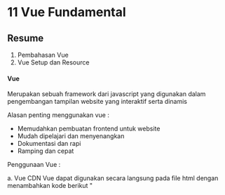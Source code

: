 # 11 Vue Fundamental

## Resume
1. Pembahasan Vue
2. Vue Setup dan Resource

#### Vue
Merupakan sebuah framework dari javascript yang digunakan dalam pengembangan tampilan
website yang interaktif serta dinamis

Alasan penting menggunakan vue :
- Memudahkan pembuatan frontend untuk website
- Mudah dipelajari dan menyenangkan
- Dokumentasi dan rapi
- Ramping dan cepat

Penggunaan Vue :

a. Vue CDN 
Vue dapat digunakan secara langsung pada file html dengan menambahkan kode berikut
"<script src="https://unpkg.com.vue">"
b. Vue CLI
Memanfaatkan perkakas standar dalam memudahkan pembuatan aplikasi vue

#### Vue Setup dan Resource

1. Hal - hal penting yang dibutuhkan :
- Text editor
- Browser
- File HTML(membuat dependesi dan inisiasi aplikasi Vue)

2. Dasar - dasar Vue
- Vue Instance : membuat fungsi vue
- Vue Data Binding : secara deklaratif dapat mengikat DOM yang dirender ke data instance Vue
Jenis data binding pada vue :
a. Di dalam konten : menambahkan text dengan kurung kurawal
b. Di atribut elemen : menambah variabel dengan v-bind
c. Di elemen HTML : menambah HTML elemen ke DOM menggunanan v-html
- Vue Reactivity : Vue instance ber- property data, saat value data berubah maka, value pada interface berubah otomatis

3. Vue Directive
Dircetive merupakan atribut khusus yang diawali dengan v- yang berfungsi menjalankan perintah javascript dalam atribut
Jenis Vue Directive :
a. V-bind : Untuk melakukan one way data binding, shorthand(:href)
b. V-model : Untuk melakukan two way data binding
c. V-if, v-else dan v-else-if : Direktif Conditional Rendering, untuk melakukan rendering secara kondisional
d. V-on : Direktif Event, untuk memanggil fungsi, shorthand(@click)
e. V-for : Untuk memberitahu Vue dalam melakukan pengulangan

4. Events dan Method
a. Memantau Event : menggunakan direktif v-on 
  
b. Menggunakan methods : fungsi yang dapat diakses pada instance VM  atau dalam ekspresidirektif
Semua metode berkonteks "this" otomatis terikat ke instance Vue

5. Computed Properties dan Watchers
a. Computed Properties : memberikan logika yang terlalu banyak pada template sehingga sulit dipelihara
Template menjadi tak sederhana serta deklaratif. Computed properties dibutuhkan untuk logika yang kompleks
  
b. Watchers : fitur khusus untuk memantu variabel dan bertindak saat nilainya berubah

5. Component
Merupakan Vue instance yang dapat di re-use dengan nama yang didefenisikan. Komponen
dapat digunakan sebagai elemen custom pada instance root vue dengan new vue

## TASK

1. Membuat suatu input dengan sebuah button
![img1](https://github.com/MustikaSiahaan/vue_Mustika-Marito-Siahaan/blob/master/11_Vue%20Fundamental/screenshots/satu.JPG)

2. Menampailkan list yang ditambahkan, serta me-reset input saat button ditekan
![img1](https://github.com/MustikaSiahaan/vue_Mustika-Marito-Siahaan/blob/master/11_Vue%20Fundamental/screenshots/dua.JPG)
  
3. Menampilkan kata "Hebat!" saat list yang dimasukkan sudah sama dengan 4 ataupun lebih besar dari 4
![img1] (vhttps://github.com/MustikaSiahaan/vue_Mustika-Marito-Siahaan/blob/master/11_Vue%20Fundamental/screenshots/tiga.JPG)













